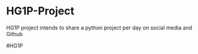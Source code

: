 # HG1P-Project

HG1P project intends to share a python project per day on social media and Github 

#HG1P
